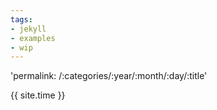 ```yaml
---
tags:
- jekyll
- examples
- wip
---
```


'permalink: /:categories/:year/:month/:day/:title'

{{ site.time }}
